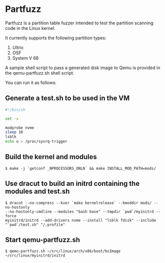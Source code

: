 # Partfuzz 
Partfuzz is a partition table fuzzer intended to test the partition scanning
code in the Linux kernel.

It currently supports the following partition types:
1. Ultrix
2. OSF
3. System V 68

A sample shell script to pass a generated disk image to Qemu is provided in
the qemu-partfuzz.sh shell script.

You can run it as follows:

## Generate a test.sh to be used in the VM

~~~bash
#!/bin/sh

set -x

modprobe nvme
sleep 10
lsblk
echo o > /proc/sysrq-trigger
~~~

## Build the kernel and modules

```
$ make -j `getconf _NPROCESSORS_ONLN` && make INSTALL_MOD_PATH=mods/
```

## Use dracut to build an initrd containing the modules and test.sh

```
$ dracut --no-compress --kver `make kernelrelease` --kmoddir mods/ --no-hostonly
--no-hostonly-cmdline --modules "bash base" --tmpdir `pwd`/myinitrd --force
myinitrd/initrd --add-drivers nvme --install "lsblk fdisk" --include
"`pwd`/test.sh" "/.profile"
```

## Start qemu-partfuzz.sh

```
$ qemu-partfuzz.sh ~/src/linux/arch/x86/boot/bzImage ~/src/linux/myinitrd/initrd
```
